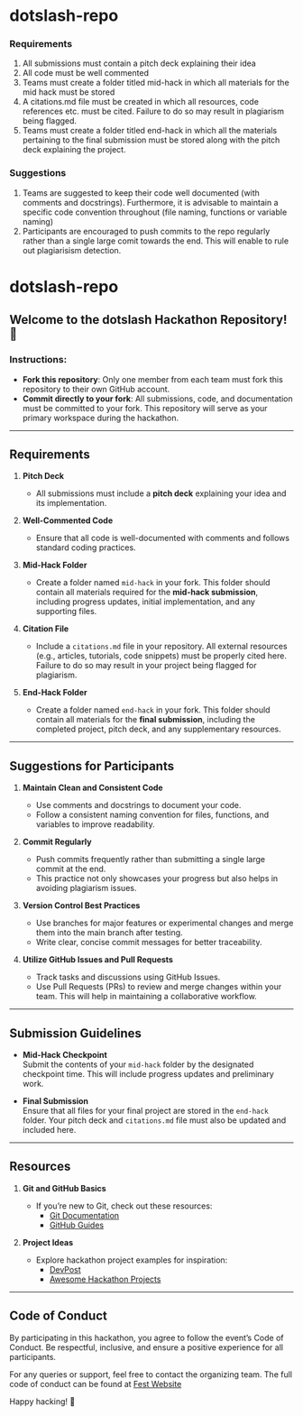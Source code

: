 # dotslash-repo

### Requirements
1. All submissions must contain a pitch deck explaining their idea
2. All code must be well commented
3. Teams must create a folder titled mid-hack in which all materials for the mid hack must be stored
4. A citations.md file must be created in which all resources, code references etc. must be cited. Failure to do so may result in plagiarism being flagged.
5. Teams must create a folder titled end-hack in which all the materials pertaining to the final submission must be stored along with the pitch deck explaining the project.

### Suggestions

1. Teams are suggested to keep their code well documented (with comments and docstrings). Furthermore, it is advisable to maintain a specific code convention throughout (file naming, functions or variable naming)
2. Participants are encouraged to push commits to the repo regularly rather than a single large comit towards the end. This will enable to rule out plagiarisism detection.


# dotslash-repo

## Welcome to the dotslash Hackathon Repository! 🚀

### Instructions:
- **Fork this repository**: Only one member from each team must fork this repository to their own GitHub account.
- **Commit directly to your fork**: All submissions, code, and documentation must be committed to your fork. This repository will serve as your primary workspace during the hackathon.

---

## Requirements

1. **Pitch Deck**  
   - All submissions must include a **pitch deck** explaining your idea and its implementation.  
   
2. **Well-Commented Code**  
   - Ensure that all code is well-documented with comments and follows standard coding practices.  
   
3. **Mid-Hack Folder**  
   - Create a folder named `mid-hack` in your fork. This folder should contain all materials required for the **mid-hack submission**, including progress updates, initial implementation, and any supporting files.  

4. **Citation File**  
   - Include a `citations.md` file in your repository. All external resources (e.g., articles, tutorials, code snippets) must be properly cited here. Failure to do so may result in your project being flagged for plagiarism.

5. **End-Hack Folder**  
   - Create a folder named `end-hack` in your fork. This folder should contain all materials for the **final submission**, including the completed project, pitch deck, and any supplementary resources.

---

## Suggestions for Participants

1. **Maintain Clean and Consistent Code**  
   - Use comments and docstrings to document your code.  
   - Follow a consistent naming convention for files, functions, and variables to improve readability.

2. **Commit Regularly**  
   - Push commits frequently rather than submitting a single large commit at the end.  
   - This practice not only showcases your progress but also helps in avoiding plagiarism issues.

3. **Version Control Best Practices**  
   - Use branches for major features or experimental changes and merge them into the main branch after testing.  
   - Write clear, concise commit messages for better traceability.

4. **Utilize GitHub Issues and Pull Requests**  
   - Track tasks and discussions using GitHub Issues.  
   - Use Pull Requests (PRs) to review and merge changes within your team. This will help in maintaining a collaborative workflow.

---

## Submission Guidelines

- **Mid-Hack Checkpoint**  
  Submit the contents of your `mid-hack` folder by the designated checkpoint time. This will include progress updates and preliminary work.

- **Final Submission**  
  Ensure that all files for your final project are stored in the `end-hack` folder. Your pitch deck and `citations.md` file must also be updated and included here.  

---

## Resources

1. **Git and GitHub Basics**  
   - If you’re new to Git, check out these resources:  
     - [Git Documentation](https://git-scm.com/doc)  
     - [GitHub Guides](https://guides.github.com/)  

2. **Project Ideas**  
   - Explore hackathon project examples for inspiration:  
     - [DevPost](https://devpost.com/)  
     - [Awesome Hackathon Projects](https://github.com/daveverwer/awesome-hackathon-projects)  

---

## Code of Conduct

By participating in this hackathon, you agree to follow the event’s Code of Conduct. Be respectful, inclusive, and ensure a positive experience for all participants.  

For any queries or support, feel free to contact the organizing team.  The full code of conduct can be found at [Fest Website](https://www.fitoorxprayas.in/rules)

Happy hacking! 🎉

